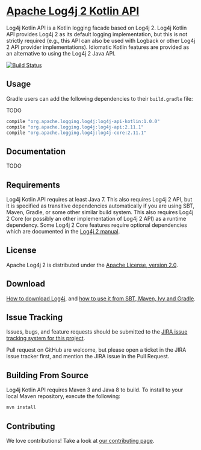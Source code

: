 # [Apache Log4j 2 Kotlin API](http://logging.apache.org/log4j/2.x/)

Log4j Kotlin API is a Kotlin logging facade based on Log4j 2. Log4j Kotlin API provides Log4j 2 as its
default logging implementation, but this is not strictly required (e.g., this API can also be used with Logback
or other Log4j 2 API provider implementations). Idiomatic Kotlin features are provided as an alternative to using
the Log4j 2 Java API.

[![Build Status](https://builds.apache.org/buildStatus/icon?job=Log4jKotlin)](https://builds.apache.org/job/Log4jKotlin)

## Usage

Gradle users can add the following dependencies to their `build.gradle` file:

TODO

```groovy
compile "org.apache.logging.log4j:log4j-api-kotlin:1.0.0"
compile "org.apache.logging.log4j:log4j-api:2.11.1"
compile "org.apache.logging.log4j:log4j-core:2.11.1"
```

## Documentation

[//]: # "The Log4j Kotlin API is documented [in the Log4j 2 manual](https://logging.apache.org/log4j/2.x/manual/kotlin-api.html)"
[//]: # "and in the [KDocs](https://logging.apache.org/log4j/2.x/log4j-api-kotlin/kdocs/index.html#org.apache.logging.log4j.kotlin.package)."

TODO

## Requirements

Log4j Kotlin API requires at least Java 7. This also requires Log4j 2 API, but it is specified as transitive
dependencies automatically if you are using SBT, Maven, Gradle, or some other similar build system. This also
requires Log4j 2 Core (or possibly an other implementation of Log4j 2 API) as a runtime dependency. Some
Log4j 2 Core features require optional dependencies which are documented in the 
[Log4j 2 manual](https://logging.apache.org/log4j/2.x/manual/index.html).

## License

Apache Log4j 2 is distributed under the [Apache License, version 2.0](http://www.apache.org/licenses/LICENSE-2.0.html).

## Download

[How to download Log4j](http://logging.apache.org/log4j/2.x/download.html),
and [how to use it from SBT, Maven, Ivy and Gradle](http://logging.apache.org/log4j/2.x/maven-artifacts.html).

## Issue Tracking

Issues, bugs, and feature requests should be submitted to the 
[JIRA issue tracking system for this project](https://issues.apache.org/jira/browse/LOG4J2).

Pull request on GitHub are welcome, but please open a ticket in the JIRA issue tracker first, and mention the 
JIRA issue in the Pull Request.

## Building From Source

Log4j Kotlin API requires Maven 3 and Java 8 to build. To install to your local
Maven repository, execute the following:

```sh
mvn install
```

## Contributing

We love contributions! Take a look at [our contributing page](https://github.com/apache/logging-log4j-kotlin/blob/master/src/main/asciidoc/contributing.adoc).
